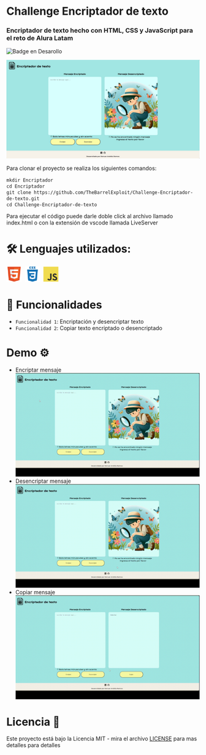 # Challenge Encriptador de texto

### Encriptador de texto hecho con HTML, CSS y JavaScript para el reto de Alura Latam
![Badge en Desarollo](https://img.shields.io/badge/STATUS-%20Finalizado-red)

![vista pagina](resource/readme.jpg)




Para clonar el proyecto se realiza los siguientes comandos:

```
mkdir Encriptador
cd Encriptador
git clone https://github.com/TheBarrelExploit/Challenge-Encriptador-de-texto.git
cd Challenge-Encriptador-de-texto
```
Para ejecutar el código puede darle doble click al archivo llamado index.html o con la extensión de vscode llamada LiveServer 

# :hammer_and_wrench: Lenguajes utilizados:
<div> 
 <img src="https://github.com/devicons/devicon/blob/master/icons/html5/html5-original.svg" title="HTML5" alt="HTML" width="40" height="40"/>&nbsp;
 <img src="https://github.com/devicons/devicon/blob/master/icons/css3/css3-plain-wordmark.svg"  title="CSS3" alt="CSS" width="40" height="40"/>&nbsp;
 <img src="https://github.com/devicons/devicon/blob/master/icons/javascript/javascript-original.svg" title="JavaScript" alt="JavaScript" width="40" height="40"/>&nbsp;
</div>


# 🔨 Funcionalidades 
- `Funcionalidad 1`: Encriptación y desencriptar texto 
- `Funcionalidad 2`: Copiar texto encriptado o desencriptado 

# Demo ⚙️
- Encriptar mensaje 
![Encriptar](resource/encriptar.gif)
- Desencriptar mensaje 
![Desencriptar](resource/desencriptar.gif)
- Copiar mensaje 
![Copiar](resource/copiar.gif)

# Licencia 📄
Este proyecto está bajo la Licencia MIT - mira el archivo [LICENSE](LICENSE) para mas detalles para detalles








